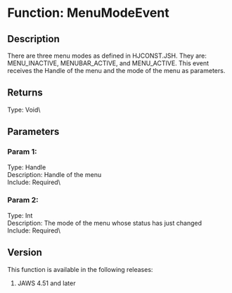 # Function: MenuModeEvent

## Description

There are three menu modes as defined in HJCONST.JSH. They are:
MENU_INACTIVE, MENUBAR_ACTIVE, and MENU_ACTIVE. This event receives the
Handle of the menu and the mode of the menu as parameters.

## Returns

Type: Void\

## Parameters

### Param 1:

Type: Handle\
Description: Handle of the menu\
Include: Required\

### Param 2:

Type: Int\
Description: The mode of the menu whose status has just changed\
Include: Required\

## Version

This function is available in the following releases:

1.  JAWS 4.51 and later
